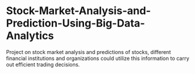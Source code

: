 # Stock-Market-Analysis-and-Prediction-Using-Big-Data-Analytics
Project on stock market analysis and predictions of stocks, different financial institutions and organizations could utilize this information to carry out efficient trading decisions.

